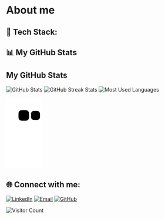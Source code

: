 # About me

## 🚀 Tech Stack:

## 📊 My GitHub Stats

## My GitHub Stats

<p align="left">
  <!-- GitHub Stats Card (uniform dimensions) -->
  <img src="https://github-readme-stats.vercel.app/api?username=EmmaJson&show_icons=true&theme=great-gatsby&layout=compact" alt="GitHub Stats" width="350" height="150"/>

  <!-- GitHub Streak Stats (uniform dimensions) -->
  <img src="https://github-readme-streak-stats.herokuapp.com/?user=EmmaJson&theme=great-gatsby" alt="GitHub Streak Stats" width="350" height="150"/>

  <!-- GitHub Languages (uniform dimensions) -->
  <img src="https://github-readme-stats.vercel.app/api/top-langs/?username=EmmaJson&theme=great-gatsby&layout=compact" alt="Most Used Languages" width="350" height="150"/>
</p>


![GitHub Snake Animation](https://github.com/EmmaJson/EmmaJson/blob/main/github-snake.svg)

## 🌐 Connect with me:

[![LinkedIn](https://img.shields.io/badge/LinkedIn-blue?style=for-the-badge&logo=linkedin)](https://linkedin.com/in/your-linkedin) 
[![Email](https://img.shields.io/badge/Email-D14836?style=for-the-badge&logo=gmail&logoColor=white)](mailto:your-email@example.com)
[![GitHub](https://img.shields.io/badge/GitHub-100000?style=for-the-badge&logo=github&logoColor=white)](https://github.com/your-github)

![Visitor Count](https://komarev.com/ghpvc/?username=EmmaJson&color=brightgreen)
